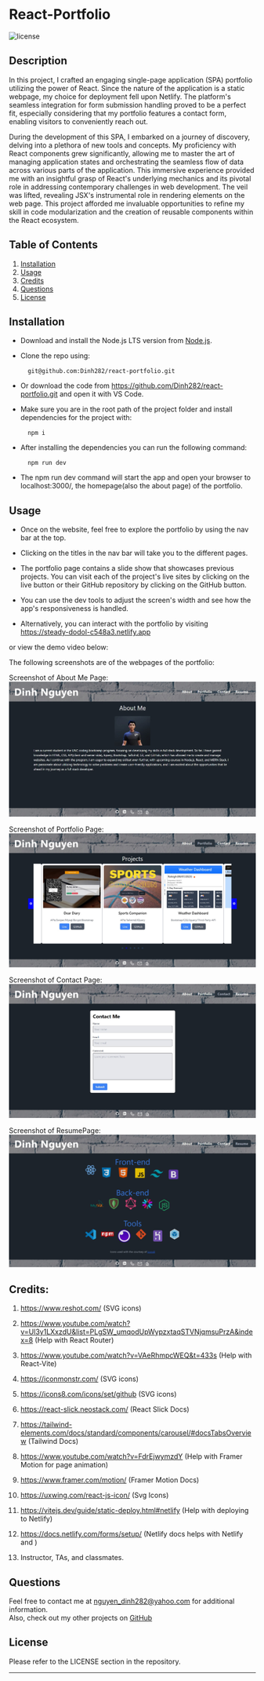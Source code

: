 # React-Portfolio

![license](https://img.shields.io/badge/License-MIT-yellowgreen)

## Description

In this project, I crafted an engaging single-page application (SPA) portfolio utilizing the power of React. Since the nature of the application is a static webpage, my choice for deployment fell upon Netlify. The platform's seamless integration for form submission handling proved to be a perfect fit, especially considering that my portfolio features a contact form, enabling visitors to conveniently reach out.

During the development of this SPA, I embarked on a journey of discovery, delving into a plethora of new tools and concepts. My proficiency with React components grew significantly, allowing me to master the art of managing application states and orchestrating the seamless flow of data across various parts of the application. This immersive experience provided me with an insightful grasp of React's underlying mechanics and its pivotal role in addressing contemporary challenges in web development. The veil was lifted, revealing JSX's instrumental role in rendering elements on the web page. This project afforded me invaluable opportunities to refine my skill in code modularization and the creation of reusable components within the React ecosystem.


## Table of Contents
1. [Installation](#installation)
2. [Usage](#usage)
3. [Credits](#credits)
4. [Questions](#questions)  
5. [License](#license)


## Installation
- Download and install the Node.js LTS version from [Node.js](https://nodejs.org/en).
- Clone the repo using:

        git@github.com:Dinh282/react-portfolio.git

- Or download the code from https://github.com/Dinh282/react-portfolio.git and
open it with VS Code.  
- Make sure you are in the root path of the project folder and install dependencies for the project with:

        npm i

- After installing the dependencies you can run the following command:

        npm run dev

- The npm run dev command will start the app and open your browser to localhost:3000/, the homepage(also the about page) of the portfolio.

## Usage
- Once on the website, feel free to explore the portfolio by using the nav bar at the top. 
- Clicking on the titles in the nav bar will take you to the different pages. 
- The portfolio page contains a slide show that showcases previous projects. You can visit each of the project's live sites by clicking on the live button or their GitHub repository by clicking on the GitHub button. 
- You can use the dev tools to adjust the screen's width and see how the app's responsiveness is handled.

- Alternatively, you can interact with the portfolio by visiting https://steady-dodol-c548a3.netlify.app 

or view the demo video below:



The following screenshots are of the webpages of the portfolio:

Screenshot of About Me Page:
![Screenshot of About Me Page](./public/assets/images/about-me.jpg)

Screenshot of Portfolio Page:
![Screenshot of Portfolio Page](./public/assets/images/portfolio-page.jpg)

Screenshot of Contact Page:
![Screenshot of Contact Page](./public/assets/images/contact-me-page.jpg)

Screenshot of ResumePage:
![Screenshot of Resume Page](./public/assets/images/resume-page.jpg)


## Credits:
1. https://www.reshot.com/ (SVG icons)

2. https://www.youtube.com/watch?v=Ul3y1LXxzdU&list=PLgSW_umqodUpWypzxtaqSTVNjqmsuPrzA&index=8 (Help with React Router)

3. https://www.youtube.com/watch?v=VAeRhmpcWEQ&t=433s (Help with React-Vite)

4. https://iconmonstr.com/ (SVG icons)

5. https://icons8.com/icons/set/github (SVG icons)

6. https://react-slick.neostack.com/ (React Slick Docs)

7. https://tailwind-elements.com/docs/standard/components/carousel/#docsTabsOverview (Tailwind Docs)

8. https://www.youtube.com/watch?v=FdrEjwymzdY (Help with Framer Motion for page animation)

9. https://www.framer.com/motion/ (Framer Motion Docs)

10. https://uxwing.com/react-js-icon/ (Svg Icons)

11. https://vitejs.dev/guide/static-deploy.html#netlify (Help with deploying to Netlify)

12. https://docs.netlify.com/forms/setup/ (Netlify docs helps with Netlify and )

13. Instructor, TAs, and classmates.

## Questions
Feel free to contact me at nguyen_dinh282@yahoo.com for additional information.  
Also, check out my other projects on [GitHub](https://github.com/Dinh282)


## License

Please refer to the LICENSE section in the repository.


---
